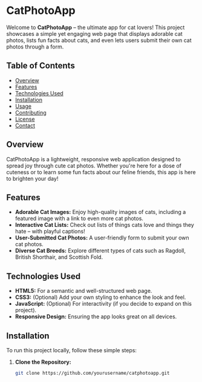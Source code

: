 # CatPhotoApp

Welcome to **CatPhotoApp** – the ultimate app for cat lovers! This project showcases a simple yet engaging web page that displays adorable cat photos, lists fun facts about cats, and even lets users submit their own cat photos through a form.

## Table of Contents

- [Overview](#overview)
- [Features](#features)
- [Technologies Used](#technologies-used)
- [Installation](#installation)
- [Usage](#usage)
- [Contributing](#contributing)
- [License](#license)
- [Contact](#contact)

## Overview

CatPhotoApp is a lightweight, responsive web application designed to spread joy through cute cat photos. Whether you're here for a dose of cuteness or to learn some fun facts about our feline friends, this app is here to brighten your day!

## Features

- **Adorable Cat Images:** Enjoy high-quality images of cats, including a featured image with a link to even more cat photos.
- **Interactive Cat Lists:** Check out lists of things cats love and things they hate – with playful captions!
- **User-Submitted Cat Photos:** A user-friendly form to submit your own cat photos.
- **Diverse Cat Breeds:** Explore different types of cats such as Ragdoll, British Shorthair, and Scottish Fold.

## Technologies Used

- **HTML5:** For a semantic and well-structured web page.
- **CSS3:** (Optional) Add your own styling to enhance the look and feel.
- **JavaScript:** (Optional) For interactivity (if you decide to expand on this project).
- **Responsive Design:** Ensuring the app looks great on all devices.

## Installation

To run this project locally, follow these simple steps:

1. **Clone the Repository:**

   ```bash
   git clone https://github.com/yourusername/catphotoapp.git
